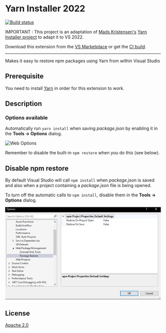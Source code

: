 # Yarn Installer 2022

[![Build status](https://ci.appveyor.com/api/projects/status/github/sjm00010/yarninstaller?svg=true)](https://ci.appveyor.com/project/sjm00010/yarninstaller)

IMPORTANT : This project is an adaptation of [Mads Kristensen's](https://github.com/madskristensen) [Yarn Installer project](https://github.com/madskristensen/YarnInstaller) to adapt it to VS 2022.

Download this extension from the [VS Marketplace](https://marketplace.visualstudio.com/items?itemName=MadsKristensen.YarnInstaller)
or get the [CI build](http://vsixgallery.com/extension/54ec7bf0-19bb-467f-a5a5-15ad0492653b/).

---------------------------------------

Makes it easy to restore npm packages using Yarn from within Visual Studio

## Prerequisite
You need to install [Yarn](https://yarnpkg.com/) in order for this extension to work.

## Description
### Options available
Automatically run `yarn install` when saving *package.json* by enabling it in the **Tools -> Options** dialog.

![Web Options](art/web-options.png)

Remember to disable the built-in `npm restore` when you do this (see below).

## Disable npm restore
By default Visual Studio will call `npm install` when *package.json* is saved and also when a project containing a *package.json* file is being opened.

To turn off the automatic calls to `npm install`, disable them in the **Tools -> Options** dialog.

![Options](art/options.png)

## License
[Apache 2.0](LICENSE)